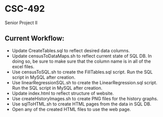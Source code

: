 # CSC-492
Senior Project II

## Current Workflow:
- Update CreateTables.sql to reflect desired data columns.
- Update censusToDataMaps.sh to reflect current state of SQL DB. In doing so, be sure to make sure that the column name is in all of the excel files.
- Use censusToSQL.sh to create the FillTables.sql script. Run the SQL script in MySQL after creation.
- Use linearRegressionSQL.sh to create the LinearRegression.sql script. Run the SQL script in MySQL after creation.
- Update index.html to reflect structure of website.
- Use createHistoryImages.sh to create PNG files for the history graphs.
- Use sqlToHTML.sh to create HTML pages from the data in SQL DB.
- Open any of the created HTML files to use the web page.